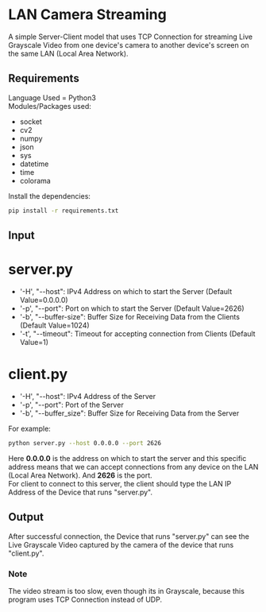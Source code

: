 # LAN Camera Streaming
A simple Server-Client model that uses TCP Connection for streaming Live Grayscale Video from one device's camera to another device's screen on the same LAN (Local Area Network).

## Requirements
Language Used = Python3<br />
Modules/Packages used:
* socket
* cv2
* numpy
* json
* sys
* datetime
* time
* colorama
<!-- -->
Install the dependencies:
```bash
pip install -r requirements.txt
```

## Input
# server.py
* '-H', "--host": IPv4 Address on which to start the Server (Default Value=0.0.0.0)
* '-p', "--port": Port on which to start the Server (Default Value=2626)
* '-b', "--buffer-size": Buffer Size for Receiving Data from the Clients (Default Value=1024)
* '-t', "--timeout": Timeout for accepting connection from Clients (Default Value=1)
# client.py
* '-H', "--host": IPv4 Address of the Server
* '-p', "--port": Port of the Server
* '-b', "--buffer_size": Buffer Size for Receiving Data from the Server
<!-- -->
For example:
```bash
python server.py --host 0.0.0.0 --port 2626
```
Here **0.0.0.0** is the address on which to start the server and this specific address means that we can accept connections from any device on the LAN (Local Area Network). And **2626** is the port.<br />
For client to connect to this server, the client should type the LAN IP Address of the Device that runs "server.py".

## Output
After successful connection, the Device that runs "server.py" can see the Live Grayscale Video captured by the camera of the device that runs "client.py".

### Note
The video stream is too slow, even though its in Grayscale, because this program uses TCP Connection instead of UDP.<br />
